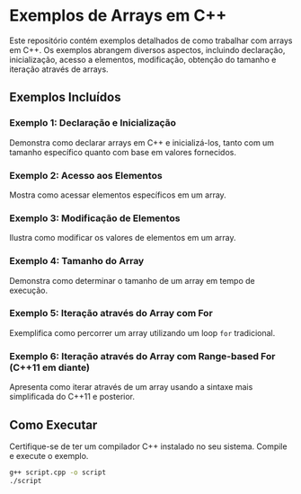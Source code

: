 # Exemplos de Arrays em C++

Este repositório contém exemplos detalhados de como trabalhar com arrays em C++. Os exemplos abrangem diversos aspectos, incluindo declaração, inicialização, acesso a elementos, modificação, obtenção do tamanho e iteração através de arrays.

## Exemplos Incluídos

### Exemplo 1: Declaração e Inicialização

Demonstra como declarar arrays em C++ e inicializá-los, tanto com um tamanho específico quanto com base em valores fornecidos.

### Exemplo 2: Acesso aos Elementos

Mostra como acessar elementos específicos em um array.

### Exemplo 3: Modificação de Elementos

Ilustra como modificar os valores de elementos em um array.

### Exemplo 4: Tamanho do Array

Demonstra como determinar o tamanho de um array em tempo de execução.

### Exemplo 5: Iteração através do Array com For

Exemplifica como percorrer um array utilizando um loop `for` tradicional.

### Exemplo 6: Iteração através do Array com Range-based For (C++11 em diante)

Apresenta como iterar através de um array usando a sintaxe mais simplificada do C++11 e posterior.


## Como Executar

Certifique-se de ter um compilador C++ instalado no seu sistema. Compile e execute o exemplo.

```bash
g++ script.cpp -o script
./script


